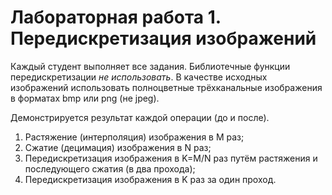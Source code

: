 # Лабораторная работа 1. Передискретизация изображений

Каждый студент выполняет все задания. Библиотечные функции передискретизации _не использовать_. В качестве исходных изображений использовать полноцветные трёхканальные изображения в форматах bmp или png (не jpeg).

Демонстрируется результат каждой операции (до и после).
1. Растяжение (интерполяция) изображения в M раз;
2. Сжатие (децимация) изображения в N раз;
3. Передискретизация изображения в K=M/N раз путём растяжения и последующего сжатия (в два прохода);
4. Передискретизация изображения в K раз за один проход.
